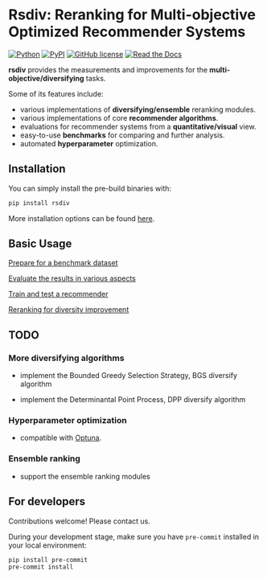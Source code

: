 # Rsdiv: Reranking for Multi-objective Optimized Recommender Systems

[![Python](https://img.shields.io/badge/python3.8%7C3.9-red?logo=Python&logoColor=white)](https://www.python.org)
[![PyPI](https://img.shields.io/pypi/v/rsdiv?color=green)](https://pypi.org/project/rsdiv/)
[![GitHub license](https://img.shields.io/badge/license-MIT-blue.svg)](https://github.com/smartnews/rsdiv)
[![Read the Docs](https://readthedocs.org/projects/rsdiv/badge/?version=latest)](https://rsdiv.readthedocs.io/en/latest/)

**rsdiv** provides the measurements and improvements for the **multi-objective/diversifying** tasks.

Some of its features include:

- various implementations of **diversifying/ensemble** reranking modules.
- various implementations of core **recommender algorithms**.
- evaluations for recommender systems from a **quantitative/visual** view.
- easy-to-use **benchmarks** for comparing and further analysis.
- automated **hyperparameter** optimization.

## Installation

You can simply install the pre-build binaries with:

```bash
pip install rsdiv
```

More installation options can be found [here](https://rsdiv.readthedocs.io/en/latest/installation.html).

## Basic Usage

[Prepare for a benchmark dataset](https://rsdiv.readthedocs.io/en/latest/notebooks/prepare-for-a-benchmark-dataset.html)

[Evaluate the results in various aspects](https://rsdiv.readthedocs.io/en/latest/notebooks/evaluate-the-results-in-various-aspects.html)

[Train and test a recommender](https://rsdiv.readthedocs.io/en/latest/notebooks/train-and-test-a-recommender.html)

[Reranking for diversity improvement](https://rsdiv.readthedocs.io/en/latest/notebooks/reranking-for-diversity.html)

## TODO

### More diversifying algorithms

- implement the Bounded Greedy Selection Strategy, BGS diversify algorithm

- implement the Determinantal Point Process, DPP diversify algorithm

### Hyperparameter optimization

- compatible with [Optuna](https://github.com/optuna/optuna).

### Ensemble ranking

- support the ensemble ranking modules

## For developers

Contributions welcome! Please contact us.

During your development stage, make sure you have `pre-commit` installed in your local environment:

```bash
pip install pre-commit
pre-commit install
```
